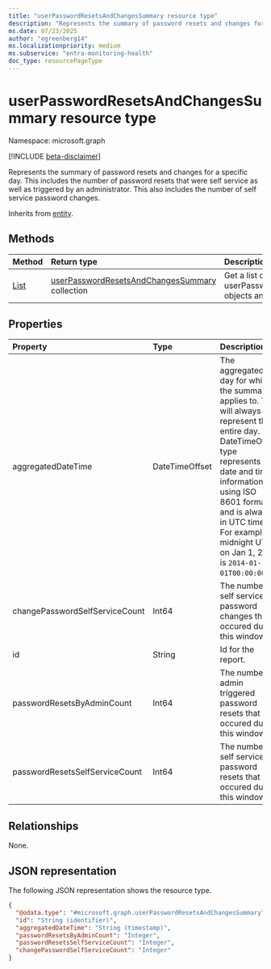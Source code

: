 ```yaml
---
title: "userPasswordResetsAndChangesSummary resource type"
description: "Represents the summary of password resets and changes for a specific day."
ms.date: 07/23/2025
author: "egreenberg14"
ms.localizationpriority: medium
ms.subservice: "entra-monitoring-health"
doc_type: resourcePageType
---
```


# userPasswordResetsAndChangesSummary resource type

Namespace: microsoft.graph

[!INCLUDE [beta-disclaimer](../../includes/beta-disclaimer.md)]

Represents the summary of password resets and changes for a specific day. This includes the number of password resets that were self service as well as triggered by an administrator. This also includes the number of self service password changes. 

Inherits from [entity](../resources/entity.md).


## Methods
|Method|Return type|Description|
|:---|:---|:---|
|[List](../api/authenticationmethodsroot-list-userpasswordresetsandchangessummary.md)|[userPasswordResetsAndChangesSummary](../resources/userpasswordresetsandchangessummary.md) collection|Get a list of the userPasswordResetsAndChangesSummary objects and their properties.|

## Properties
|Property|Type|Description|
|:---|:---|:---|
|aggregatedDateTime|DateTimeOffset|The aggregated day for which the summary applies to. This will always represent the entire day. The DateTimeOffset type represents date and time information using ISO 8601 format and is always in UTC time. For example, midnight UTC on Jan 1, 2014 is `2014-01-01T00:00:00Z`.|
|changePasswordSelfServiceCount|Int64|The number of self service password changes that occured during this window.|
|id|String|Id for the report.|
|passwordResetsByAdminCount|Int64|The number of admin triggered password resets that occured during this window.|
|passwordResetsSelfServiceCount|Int64|The number of self service password resets that occured during this window.|

## Relationships
None.

## JSON representation
The following JSON representation shows the resource type.
<!-- {
  "blockType": "resource",
  "keyProperty": "id",
  "@odata.type": "microsoft.graph.userPasswordResetsAndChangesSummary",
  "baseType": "microsoft.graph.entity",
  "openType": false
}
-->
``` json
{
  "@odata.type": "#microsoft.graph.userPasswordResetsAndChangesSummary",
  "id": "String (identifier)",
  "aggregatedDateTime": "String (timestamp)",
  "passwordResetsByAdminCount": "Integer",
  "passwordResetsSelfServiceCount": "Integer",
  "changePasswordSelfServiceCount": "Integer"
}
```

